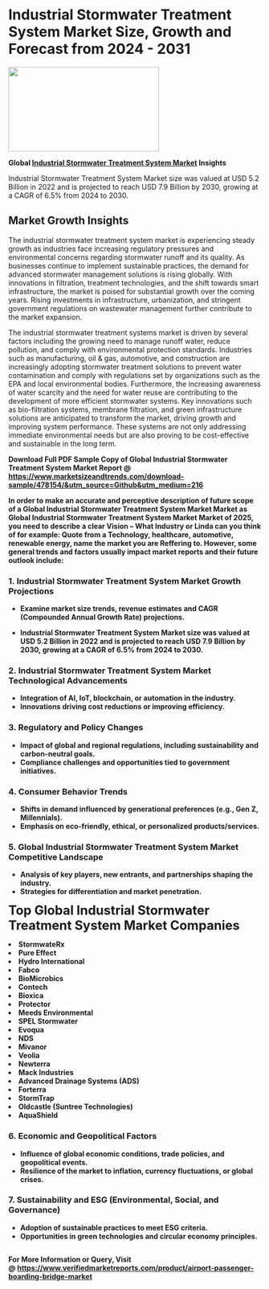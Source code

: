 <H1>Industrial Stormwater Treatment System Market Size, Growth and Forecast from 2024 - 2031</H1><img class="aligncenter size-medium wp-image-584254" src="https://thirdeyenews.in/wp-content/uploads/2024/09/Global-Market-Research-300x168.jpeg" alt="" width="300" height="168" /><p><strong>Global&nbsp;<a href="https://www.marketsizeandtrends.com/download-sample/478154/&amp;utm_source=Github&utm_medium=216">Industrial Stormwater Treatment System Market</a> Insights</strong></p><p>Industrial Stormwater Treatment System Market size was valued at USD 5.2 Billion in 2022 and is projected to reach USD 7.9 Billion by 2030, growing at a CAGR of 6.5% from 2024 to 2030.</p><p><h2>Market Growth Insights</h2> <p>The industrial stormwater treatment system market is experiencing steady growth as industries face increasing regulatory pressures and environmental concerns regarding stormwater runoff and its quality. As businesses continue to implement sustainable practices, the demand for advanced stormwater management solutions is rising globally. With innovations in filtration, treatment technologies, and the shift towards smart infrastructure, the market is poised for substantial growth over the coming years. Rising investments in infrastructure, urbanization, and stringent government regulations on wastewater management further contribute to the market expansion.</p> <p><strong></strong></p> <p>The industrial stormwater treatment systems market is driven by several factors including the growing need to manage runoff water, reduce pollution, and comply with environmental protection standards. Industries such as manufacturing, oil & gas, automotive, and construction are increasingly adopting stormwater treatment solutions to prevent water contamination and comply with regulations set by organizations such as the EPA and local environmental bodies. Furthermore, the increasing awareness of water scarcity and the need for water reuse are contributing to the development of more efficient stormwater systems. Key innovations such as bio-filtration systems, membrane filtration, and green infrastructure solutions are anticipated to transform the market, driving growth and improving system performance. These systems are not only addressing immediate environmental needs but are also proving to be cost-effective and sustainable in the long term.</p> <p><strong></p><p><span class=""><strong>Download Full PDF Sample Copy of Global Industrial Stormwater Treatment System Market Report</strong> @ <a href="https://www.marketsizeandtrends.com/download-sample/478154/&amp;utm_source=Github&utm_medium=216" target="_blank">https://www.marketsizeandtrends.com/download-sample/478154/&amp;utm_source=Github&utm_medium=216</a></span></p><p>In order to make an accurate and perceptive description of future scope of a Global&nbsp;Industrial Stormwater Treatment System Market Market as Global&nbsp;Industrial Stormwater Treatment System Market Market of 2025, you need to describe a clear Vision &ndash; What Industry or Linda can you think of for example: Quote from a Technology, healthcare, automotive, renewable energy, name the market you are Reffering to. However, some general trends and factors usually impact market reports and their future outlook include:</p><h3>1.&nbsp;<strong>Industrial Stormwater Treatment System Market Growth Projections</strong></h3><ul><li>Examine market size trends, revenue estimates and CAGR (Compounded Annual Growth Rate) projections.</li><li><p>Industrial Stormwater Treatment System Market size was valued at USD 5.2 Billion in 2022 and is projected to reach USD 7.9 Billion by 2030, growing at a CAGR of 6.5% from 2024 to 2030.</p></li></ul><h3>2.&nbsp;<strong>Industrial Stormwater Treatment System Market Technological Advancements</strong></h3><ul><li>Integration of AI, IoT, blockchain, or automation in the industry.</li><li>Innovations driving cost reductions or improving efficiency.</li></ul><h3>3.&nbsp;<strong>Regulatory and Policy Changes</strong></h3><ul><li>Impact of global and regional regulations, including sustainability and carbon-neutral goals.</li><li>Compliance challenges and opportunities tied to government initiatives.</li></ul><h3>4.&nbsp;<strong>Consumer Behavior Trends</strong></h3><ul><li>Shifts in demand influenced by generational preferences (e.g., Gen Z, Millennials).</li><li>Emphasis on eco-friendly, ethical, or personalized products/services.</li></ul><h3>5.&nbsp;<strong>Global Industrial Stormwater Treatment System Market Competitive Landscape</strong></h3><ul><li>Analysis of key players, new entrants, and partnerships shaping the industry.</li><li>Strategies for differentiation and market penetration.</li></ul><p data-pm-slice="1 1 []"><span style="color: inherit; font-family: inherit; font-size: 25px;">Top Global Industrial Stormwater Treatment System Market Companies</span></p><div class="" data-test-id=""><p><li>StormwateRx</li><li> Pure Effect</li><li> Hydro International</li><li> Fabco</li><li> BioMicrobics</li><li> Contech</li><li> Bioxica</li><li> Protector</li><li> Meeds Environmental</li><li> SPEL Stormwater</li><li> Evoqua</li><li> NDS</li><li> Mivanor</li><li> Veolia</li><li> Newterra</li><li> Mack Industries</li><li> Advanced Drainage Systems (ADS)</li><li> Forterra</li><li> StormTrap</li><li> Oldcastle (Suntree Technologies)</li><li> AquaShield</li></p></div><h3>6.&nbsp;<strong>Economic and Geopolitical Factors</strong></h3><ul><li>Influence of global economic conditions, trade policies, and geopolitical events.</li><li>Resilience of the market to inflation, currency fluctuations, or global crises.</li></ul><h3>7.&nbsp;<strong>Sustainability and ESG (Environmental, Social, and Governance)</strong></h3><ul><li>Adoption of sustainable practices to meet ESG criteria.</li><li>Opportunities in green technologies and circular economy principles.</li></ul><h2><strong style="font-size: 14px;">For More Information or Query, Visit @&nbsp;</strong><a style="background-color: #ffffff; font-size: 14px;" href="https://www.marketsizeandtrends.com/report/industrial-stormwater-treatment-system-market/" target="_blank">https://www.verifiedmarketreports.com/product/airport-passenger-boarding-bridge-market</a></h2>
